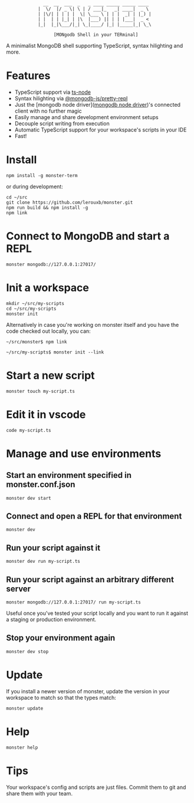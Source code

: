                   __  __  ___  _   _ ____ _____ _____ ____
                |  \/  |/ _ \| \ | / ___|_   _| ____|  _ \
                | |\/| | | | |  \| \___ \ | | |  _| | |_) |
                | |  | | |_| | |\  |___) || | | |___|  _ <
                |_|  |_|\___/|_| \_|____/ |_| |_____|_| \_\

                      [MONgodb Shell in your TERminal]

A minimalist MongoDB shell supporting TypeScript, syntax hilighting and more.

Features
========

* TypeScript support via [ts-node](https://github.com/TypeStrong/ts-node)
* Syntax hilighting via [@mongodb-js/pretty-repl](https://github.com/mongodb-js/pretty-repl)
* Just the [mongodb node driver]([mongodb node
driver](https://github.com/mongodb/node-mongodb-native))'s connected client with
no further magic
* Easily manage and share development environment setups
* Decouple script writing from execution
* Automatic TypeScript support for your workspace's scripts in your IDE
* Fast!

Install
=======

```
npm install -g monster-term
```

or during development:

```
cd ~/src
git clone https://github.com/lerouxb/monster.git
npm run build && npm install -g
npm link
```

Connect to MongoDB and start a REPL
===================================

```
monster mongodb://127.0.0.1:27017/
```

Init a workspace
================

```
mkdir ~/src/my-scripts
cd ~/src/my-scripts
monster init
```

Alternatively in case you're working on monster itself and you have the code
checked out locally, you can:

```
~/src/monster$ npm link
```

```
~/src/my-scripts$ monster init --link
```

Start a new script
==================

```
monster touch my-script.ts
```

Edit it in vscode
=================

```
code my-script.ts
```

Manage and use environments
===========================

## Start an environment specified in monster.conf.json

```
monster dev start
```

## Connect and open a REPL for that environment

```
monster dev
```

## Run your script against it

```
monster dev run my-script.ts
```

## Run your script against an arbitrary different server

```
monster mongodb://127.0.0.1:27017/ run my-script.ts
```

Useful once you've tested your script locally and you want to run it against a
staging or production environment.

## Stop your environment again


```
monster dev stop
```

Update
======

If you install a newer version of monster, update the version in your workspace to match so that the types match:

```
monster update
```

Help
====

```
monster help
```

Tips
====

Your workspace's config and scripts are just files. Commit them to git and share them with your team.